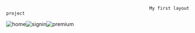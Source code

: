                                                           My first layout project


![home](https://user-images.githubusercontent.com/103462183/164336347-aa9acb62-bbfd-4ae1-b66a-5107a943bf9b.png)![signin](https://user-images.githubusercontent.com/103462183/164336365-3a342735-66b7-48d4-bd32-ba99628d8c8e.png)![premium](https://user-images.githubusercontent.com/103462183/164336371-a4401b4f-8adc-4792-8cf5-f893ab933770.png)
